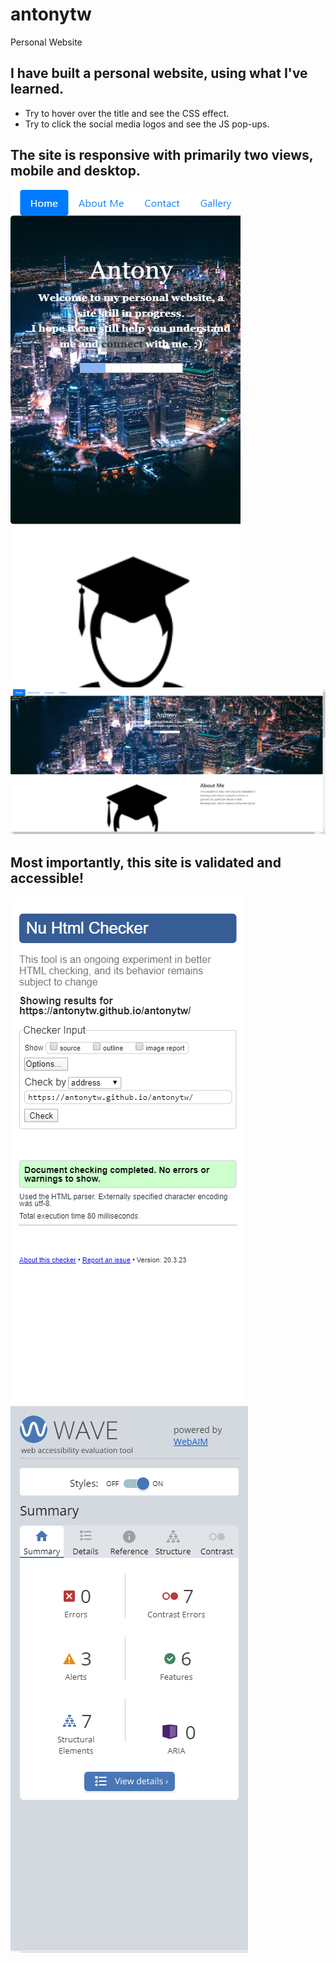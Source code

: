 # antonytw
Personal Website

## I have built a personal website, using what I've learned. 
- Try to hover over the title and see the CSS effect. 
- Try to click the social media logos and see the JS pop-ups.

## The site is responsive with primarily two views, mobile and desktop. 

![Image of Mobile View](2.1-mobile.png)
![Image of Desktop View](2.2-desktop.png)

## Most importantly, this site is validated and accessible!

![Image of Validation](1-validated.png)
![Image of Validation](3-accessible.png)

